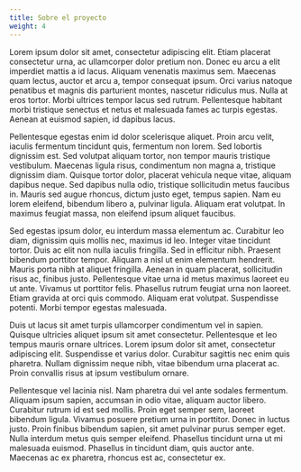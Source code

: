 ```yaml
---
title: Sobre el proyecto
weight: 4
---
```


Lorem ipsum dolor sit amet, consectetur adipiscing elit. Etiam placerat consectetur urna, ac ullamcorper dolor pretium non. Donec eu arcu a elit imperdiet mattis a id lacus. Aliquam venenatis maximus sem. Maecenas quam lectus, auctor et arcu a, tempor consequat ipsum. Orci varius natoque penatibus et magnis dis parturient montes, nascetur ridiculus mus. Nulla at eros tortor. Morbi ultrices tempor lacus sed rutrum. Pellentesque habitant morbi tristique senectus et netus et malesuada fames ac turpis egestas. Aenean at euismod sapien, id dapibus lacus.

Pellentesque egestas enim id dolor scelerisque aliquet. Proin arcu velit, iaculis fermentum tincidunt quis, fermentum non lorem. Sed lobortis dignissim est. Sed volutpat aliquam tortor, non tempor mauris tristique vestibulum. Maecenas ligula risus, condimentum non magna a, tristique dignissim diam. Quisque tortor dolor, placerat vehicula neque vitae, aliquam dapibus neque. Sed dapibus nulla odio, tristique sollicitudin metus faucibus in. Mauris sed augue rhoncus, dictum justo eget, tempus sapien. Nam eu lorem eleifend, bibendum libero a, pulvinar ligula. Aliquam erat volutpat. In maximus feugiat massa, non eleifend ipsum aliquet faucibus.

Sed egestas ipsum dolor, eu interdum massa elementum ac. Curabitur leo diam, dignissim quis mollis nec, maximus id leo. Integer vitae tincidunt tortor. Duis ac elit non nulla iaculis fringilla. Sed in efficitur nibh. Praesent bibendum porttitor tempor. Aliquam a nisl ut enim elementum hendrerit. Mauris porta nibh at aliquet fringilla. Aenean in quam placerat, sollicitudin risus ac, finibus justo. Pellentesque vitae urna id metus maximus laoreet eu ut ante. Vivamus ut porttitor felis. Phasellus rutrum feugiat urna non laoreet. Etiam gravida at orci quis commodo. Aliquam erat volutpat. Suspendisse potenti. Morbi tempor egestas malesuada.

Duis ut lacus sit amet turpis ullamcorper condimentum vel in sapien. Quisque ultricies aliquet ipsum sit amet consectetur. Pellentesque et leo tempus mauris ornare ultrices. Lorem ipsum dolor sit amet, consectetur adipiscing elit. Suspendisse et varius dolor. Curabitur sagittis nec enim quis pharetra. Nullam dignissim neque nibh, vitae bibendum urna placerat ac. Proin convallis risus at ipsum vestibulum ornare.

Pellentesque vel lacinia nisl. Nam pharetra dui vel ante sodales fermentum. Aliquam ipsum sapien, accumsan in odio vitae, aliquam auctor libero. Curabitur rutrum id est sed mollis. Proin eget semper sem, laoreet bibendum ligula. Vivamus posuere pretium urna in porttitor. Donec in luctus justo. Proin finibus bibendum sapien, sit amet pulvinar purus semper eget. Nulla interdum metus quis semper eleifend. Phasellus tincidunt urna ut mi malesuada euismod. Phasellus in tincidunt diam, quis auctor ante. Maecenas ac ex pharetra, rhoncus est ac, consectetur ex. 